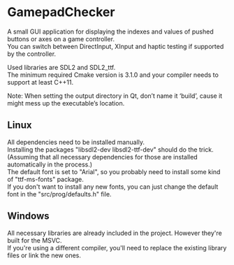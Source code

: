 # GamepadChecker
A small GUI application for displaying the indexes and values of pushed buttons or axes on a game controller.  
You can switch between DirectInput, XInput and haptic testing if supported by the controller.  

Used libraries are SDL2 and SDL2_ttf.  
The minimum required Cmake version is 3.1.0 and your compiler needs to support at least C++11.  

Note: When setting the output directory in Qt, don’t name it ‘build’, cause it might mess up the executable’s location.  

## Linux
All dependencies need to be installed manually.  
Installing the packages "libsdl2-dev libsdl2-ttf-dev" should do the trick. (Assuming that all necessary dependencies for those are installed automatically in the process.)  
The default font is set to "Arial", so you probably need to install some kind of "ttf-ms-fonts" package.  
If you don't want to install any new fonts, you can just change the default font in the "src/prog/defaults.h" file.  

## Windows
All necessary libraries are already included in the project. However they're built for the MSVC.  
If you're using a different compiler, you'll need to replace the existing library files or link the new ones.  